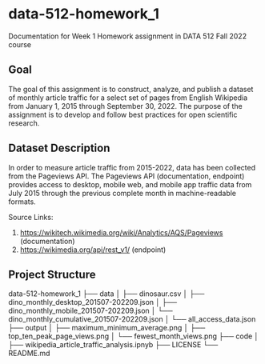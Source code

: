 # data-512-homework_1
Documentation for Week 1 Homework assignment in DATA 512 Fall 2022 course

## Goal
The goal of this assignment is to construct, analyze, and publish a dataset of monthly article traffic for a select set of pages from English Wikipedia from January 1, 2015 through September 30, 2022. The purpose of the assignment is to develop and follow best practices for open scientific research.

## Dataset Description
In order to measure article traffic from 2015-2022, data has been collected from the Pageviews API. The Pageviews API (documentation, endpoint) provides access to desktop, mobile web, and mobile app traffic data from July 2015 through the previous complete month in machine-readable formats.

Source Links:
1. https://wikitech.wikimedia.org/wiki/Analytics/AQS/Pageviews (documentation) 
2. https://wikimedia.org/api/rest_v1/ (endpoint)

## Project Structure

data-512-homework_1
├── data
│   ├── dinosaur.csv
│   ├── dino_monthly_desktop_201507-202209.json
│   ├── dino_monthly_mobile_201507-202209.json
│   └── dino_monthly_cumulative_201507-202209.json
│   └── all_access_data.json
├── output
│   ├── maximum_minimum_average.png
│   ├── top_ten_peak_page_views.png
│   └── fewest_month_views.png
├── code
│   ├── wikipedia_article_traffic_analysis.ipnyb
├── LICENSE
└── README.md
